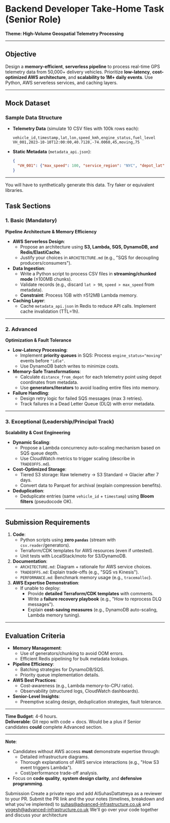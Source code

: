 # Backend Developer Take-Home Task (Senior Role)  
**Theme: High-Volume Geospatial Telemetry Processing**  

---

## Objective  
Design a **memory-efficient**, **serverless pipeline** to process real-time GPS telemetry data from 50,000+ delivery vehicles. Prioritize **low-latency**, **cost-optimized AWS architecture**, and **scalability to 1M+ daily events**. Use Python, AWS serverless services, and caching layers.  

---

## Mock Dataset  

### **Sample Data Structure**  
- **Telemetry Data** (simulate 10 CSV files with 100k rows each):  
  ```csv  
  vehicle_id,timestamp,lat,lon,speed_kmh,engine_status,fuel_level  
  VH_001,2023-10-10T12:00:00,40.7128,-74.0060,45,moving,75  
  ```  
- **Static Metadata** (`metadata_api.json`):  
  ```json  
  {  
    "VH_001": {"max_speed": 100, "service_region": "NYC", "depot_lat": 40.7128, "depot_lon": -74.0060}  
  }  
  ```  

---
You will have to synthetically generate this data. Try faker or equivalent libraries. 

## Task Sections  

### 1. Basic (Mandatory)  
**Pipeline Architecture & Memory Efficiency**  
- **AWS Serverless Design**:  
  - Propose an architecture using **S3, Lambda, SQS, DynamoDB, and Redis/ElastiCache**.  
  - Justify your choices in `ARCHITECTURE.md` (e.g., "SQS for decoupling producers/consumers").  
- **Data Ingestion**:  
  - Write a Python script to process CSV files in **streaming/chunked mode** (≤100MB chunks).  
  - Validate records (e.g., discard `lat > 90`, `speed > max_speed` from metadata).  
  - **Constraint**: Process 1GB with ≤512MB Lambda memory.  
- **Caching Layer**:  
  - Cache `metadata_api.json` in Redis to reduce API calls. Implement cache invalidation (TTL=1h).  

---

### 2. Advanced 
**Optimization & Fault Tolerance**  
- **Low-Latency Processing**:  
  - Implement **priority queues** in SQS: Process `engine_status="moving"` events before `"idle"`.  
  - Use DynamoDB batch writes to minimize costs.  
- **Memory-Safe Transformations**:  
  - Calculate `distance_from_depot` for each telemetry point using depot coordinates from metadata.  
  - Use **generators/iterators** to avoid loading entire files into memory.  
- **Failure Handling**:  
  - Design retry logic for failed SQS messages (max 3 retries).  
  - Track failures in a Dead Letter Queue (DLQ) with error metadata.  

---

### 3. Exceptional (Leadership/Principal Track)  
**Scalability & Cost Engineering**  
- **Dynamic Scaling**:  
  - Propose a Lambda concurrency auto-scaling mechanism based on SQS queue depth.  
  - Use CloudWatch metrics to trigger scaling (describe in `TRADEOFFS.md`).  
- **Cost-Optimized Storage**:  
  - Tiered S3 storage: Raw telemetry → S3 Standard → Glacier after 7 days.  
  - Convert data to Parquet for archival (explain compression benefits).  
- **Deduplication**:  
  - Deduplicate entries (same `vehicle_id` + `timestamp`) using **Bloom filters** (pseudocode OK).  

---

## Submission Requirements  
1. **Code**:  
   - Python scripts using **zero `pandas`** (stream with `csv.reader`/generators).  
   - Terraform/CDK templates for AWS resources (even if untested).  
   - Unit tests with LocalStack/moto for S3/DynamoDB.  
2. **Documentation**:  
   - `ARCHITECTURE.md`: Diagram + rationale for AWS service choices.  
   - `TRADEOFFS.md`: Explain trade-offs (e.g., "SQS vs Kinesis").  
   - `PERFORMANCE.md`: Benchmark memory usage (e.g., `tracemalloc`).  
3. **AWS Expertise Demonstration**:  
   - If unable to deploy:  
     - Provide **detailed Terraform/CDK templates** with comments.  
     - Write a **failure recovery playbook** (e.g., "How to reprocess DLQ messages").  
     - Explain **cost-saving measures** (e.g., DynamoDB auto-scaling, Lambda memory tuning).  

---

## Evaluation Criteria  
- **Memory Management**:  
  - Use of generators/chunking to avoid OOM errors.  
  - Efficient Redis pipelining for bulk metadata lookups.  
- **Pipeline Efficiency**:  
  - Batching strategies for DynamoDB/SQS.  
  - Priority queue implementation details.  
- **AWS Best Practices**:  
  - Cost-awareness (e.g., Lambda memory-to-CPU ratio).  
  - Observability (structured logs, CloudWatch dashboards).  
- **Senior-Level Insights**:  
  - Preemptive scaling design, deduplication strategies, fault tolerance.  

---

**Time Budget**: 4-6 hours.  
**Deliverable**: Git repo with code + docs. Would be a plus if Senior candidates **could** complete Advanced section.  

---

**Note**:  
- Candidates without AWS access **must** demonstrate expertise through:  
  - Detailed infrastructure diagrams.  
  - Thorough explanations of AWS service interactions (e.g., "How S3 event triggers Lambda").  
  - Cost/performance trade-off analysis.  
- Focus on **code quality**, **system design clarity**, and **defensive programming**.

Submission
Create a private repo and add AISuhasDattatreya as a reviewer to your PR.
Submit the PR link and the your notes (timelines, breakdown and what you've implented) to suhas@advanced-infrastructure.co.uk and yogesh@advanced-infrastructure.co.uk
We'll go over your code together and discuss your architecture
